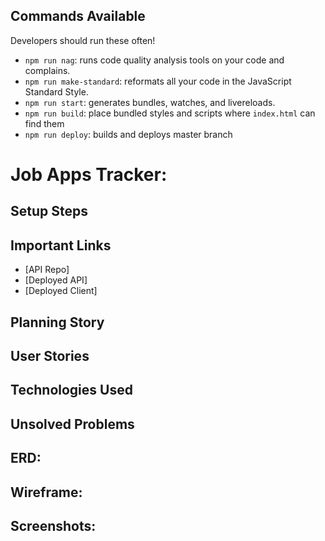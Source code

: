 ## Commands Available

Developers should run these often!

- `npm run nag`: runs code quality analysis tools on your code and complains.
- `npm run make-standard`: reformats all your code in the JavaScript Standard
  Style.
- `npm run start`: generates bundles, watches, and livereloads.
- `npm run build`: place bundled styles and scripts where `index.html` can find
    them
- `npm run deploy`: builds and deploys master branch

# Job Apps Tracker:

## Setup Steps

## Important Links

- [API Repo]
- [Deployed API]
- [Deployed Client]

## Planning Story

## User Stories

## Technologies Used

## Unsolved Problems

## ERD:

## Wireframe:

## Screenshots:

